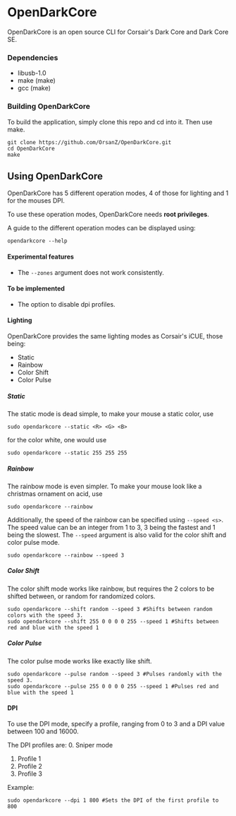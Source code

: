 # OpenDarkCore

OpenDarkCore is an open source CLI for Corsair's Dark Core and Dark Core SE.

### Dependencies
- libusb-1.0
- make (make)
- gcc (make)

### Building OpenDarkCore
To build the application, simply clone this repo and cd into it. Then use make.

```
git clone https://github.com/OrsanZ/OpenDarkCore.git
cd OpenDarkCore
make
```

## Using OpenDarkCore
OpenDarkCore has 5 different operation modes, 4 of those for lighting and 1 for the mouses DPI.

To use these operation modes, OpenDarkCore needs **root privileges**.

A guide to the different operation modes can be displayed using:
```
opendarkcore --help
```

#### Experimental features
- The `--zones` argument does not work consistently.

#### To be implemented
- The option to disable dpi profiles.

#### Lighting
OpenDarkCore provides the same lighting modes as Corsair's iCUE, those being:
- Static
- Rainbow
- Color Shift
- Color Pulse

##### Static
The static mode is dead simple, to make your mouse a static color, use
```
sudo opendarkcore --static <R> <G> <B>
```
for the color white, one would use
```
sudo opendarkcore --static 255 255 255
```

##### Rainbow
The rainbow mode is even simpler. To make your mouse look like a christmas ornament on acid, use
```
sudo opendarkcore --rainbow
```
Additionally, the speed of the rainbow can be specified using `--speed <s>`. The speed value can be an integer from 1 to 3,
3 being the fastest and 1 being the slowest. The `--speed` argument is also valid for the color shift and color pulse mode.

```
sudo opendarkcore --rainbow --speed 3
```

##### Color Shift
The color shift mode works like rainbow, but requires the 2 colors to be shifted between, or random for randomized colors.

```
sudo opendarkcore --shift random --speed 3 #Shifts between random colors with the speed 3.
sudo opendarkcore --shift 255 0 0 0 0 255 --speed 1 #Shifts between red and blue with the speed 1
```

##### Color Pulse
The color pulse mode works like exactly like shift.

```
sudo opendarkcore --pulse random --speed 3 #Pulses randomly with the speed 3.
sudo opendarkcore --pulse 255 0 0 0 0 255 --speed 1 #Pulses red and blue with the speed 1
```

#### DPI

To use the DPI mode, specify a profile, ranging from 0 to 3 and a DPI value between 100 and 16000.

The DPI profiles are:
0. Sniper mode
1. Profile 1
2. Profile 2
3. Profile 3

Example:
```
sudo opendarkcore --dpi 1 800 #Sets the DPI of the first profile to 800
```
